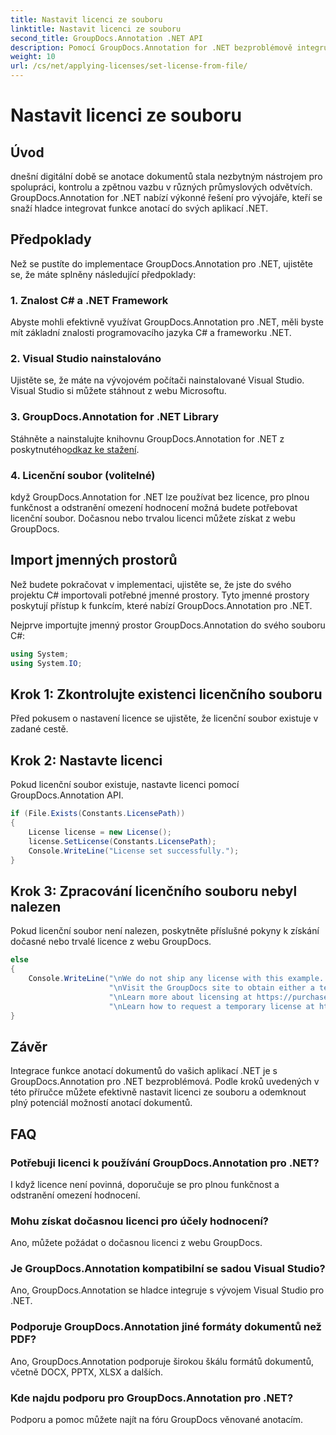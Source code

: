 ```yaml
---
title: Nastavit licenci ze souboru
linktitle: Nastavit licenci ze souboru
second_title: GroupDocs.Annotation .NET API
description: Pomocí GroupDocs.Annotation for .NET bezproblémově integrujte výkonné možnosti anotací dokumentů do svých aplikací .NET.
weight: 10
url: /cs/net/applying-licenses/set-license-from-file/
---
```


# Nastavit licenci ze souboru

## Úvod
dnešní digitální době se anotace dokumentů stala nezbytným nástrojem pro spolupráci, kontrolu a zpětnou vazbu v různých průmyslových odvětvích. GroupDocs.Annotation for .NET nabízí výkonné řešení pro vývojáře, kteří se snaží hladce integrovat funkce anotací do svých aplikací .NET.
## Předpoklady
Než se pustíte do implementace GroupDocs.Annotation pro .NET, ujistěte se, že máte splněny následující předpoklady:
### 1. Znalost C# a .NET Framework
Abyste mohli efektivně využívat GroupDocs.Annotation pro .NET, měli byste mít základní znalosti programovacího jazyka C# a frameworku .NET.
### 2. Visual Studio nainstalováno
Ujistěte se, že máte na vývojovém počítači nainstalované Visual Studio. Visual Studio si můžete stáhnout z webu Microsoftu.
### 3. GroupDocs.Annotation for .NET Library
 Stáhněte a nainstalujte knihovnu GroupDocs.Annotation for .NET z poskytnutého[odkaz ke stažení](https://releases.groupdocs.com/annotation/net/).
### 4. Licenční soubor (volitelné)
když GroupDocs.Annotation for .NET lze používat bez licence, pro plnou funkčnost a odstranění omezení hodnocení možná budete potřebovat licenční soubor. Dočasnou nebo trvalou licenci můžete získat z webu GroupDocs.

## Import jmenných prostorů
Než budete pokračovat v implementaci, ujistěte se, že jste do svého projektu C# importovali potřebné jmenné prostory. Tyto jmenné prostory poskytují přístup k funkcím, které nabízí GroupDocs.Annotation pro .NET.

Nejprve importujte jmenný prostor GroupDocs.Annotation do svého souboru C#:
```csharp
using System;
using System.IO;
```
## Krok 1: Zkontrolujte existenci licenčního souboru
Před pokusem o nastavení licence se ujistěte, že licenční soubor existuje v zadané cestě.
## Krok 2: Nastavte licenci
Pokud licenční soubor existuje, nastavte licenci pomocí GroupDocs.Annotation API.
```csharp
if (File.Exists(Constants.LicensePath))
{
    License license = new License();
    license.SetLicense(Constants.LicensePath);
    Console.WriteLine("License set successfully.");
}
```
## Krok 3: Zpracování licenčního souboru nebyl nalezen
Pokud licenční soubor není nalezen, poskytněte příslušné pokyny k získání dočasné nebo trvalé licence z webu GroupDocs.
```csharp
else
{
    Console.WriteLine("\nWe do not ship any license with this example. " +
                      "\nVisit the GroupDocs site to obtain either a temporary or permanent license. " +
                      "\nLearn more about licensing at https://purchase.groupdocs.com/faqs/licensing. "+
                      "\nLearn how to request a temporary license at https://purchase.groupdocs.com/temporary-license.");
}
```

## Závěr
Integrace funkce anotací dokumentů do vašich aplikací .NET je s GroupDocs.Annotation pro .NET bezproblémová. Podle kroků uvedených v této příručce můžete efektivně nastavit licenci ze souboru a odemknout plný potenciál možností anotací dokumentů.
## FAQ
### Potřebuji licenci k používání GroupDocs.Annotation pro .NET?
I když licence není povinná, doporučuje se pro plnou funkčnost a odstranění omezení hodnocení.
### Mohu získat dočasnou licenci pro účely hodnocení?
Ano, můžete požádat o dočasnou licenci z webu GroupDocs.
### Je GroupDocs.Annotation kompatibilní se sadou Visual Studio?
Ano, GroupDocs.Annotation se hladce integruje s vývojem Visual Studio pro .NET.
### Podporuje GroupDocs.Annotation jiné formáty dokumentů než PDF?
Ano, GroupDocs.Annotation podporuje širokou škálu formátů dokumentů, včetně DOCX, PPTX, XLSX a dalších.
### Kde najdu podporu pro GroupDocs.Annotation pro .NET?
Podporu a pomoc můžete najít na fóru GroupDocs věnované anotacím.